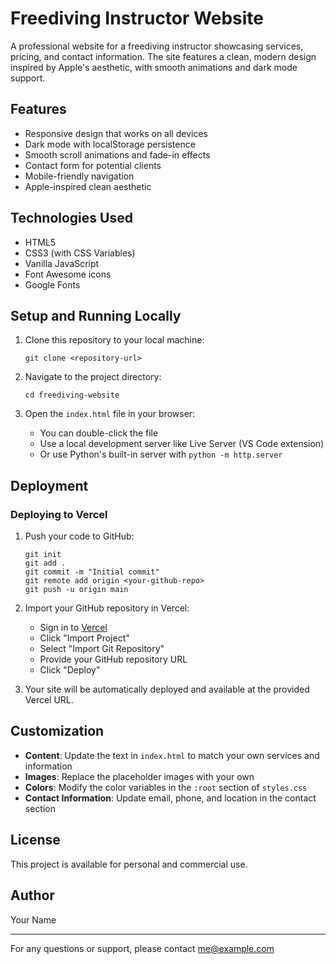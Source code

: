 # Freediving Instructor Website

A professional website for a freediving instructor showcasing services, pricing, and contact information. The site features a clean, modern design inspired by Apple's aesthetic, with smooth animations and dark mode support.

## Features

- Responsive design that works on all devices
- Dark mode with localStorage persistence
- Smooth scroll animations and fade-in effects
- Contact form for potential clients
- Mobile-friendly navigation
- Apple-inspired clean aesthetic

## Technologies Used

- HTML5
- CSS3 (with CSS Variables)
- Vanilla JavaScript
- Font Awesome icons
- Google Fonts

## Setup and Running Locally

1. Clone this repository to your local machine:
   ```
   git clone <repository-url>
   ```

2. Navigate to the project directory:
   ```
   cd freediving-website
   ```

3. Open the `index.html` file in your browser:
   - You can double-click the file
   - Use a local development server like Live Server (VS Code extension)
   - Or use Python's built-in server with `python -m http.server`

## Deployment

### Deploying to Vercel

1. Push your code to GitHub:
   ```
   git init
   git add .
   git commit -m "Initial commit"
   git remote add origin <your-github-repo>
   git push -u origin main
   ```

2. Import your GitHub repository in Vercel:
   - Sign in to [Vercel](https://vercel.com)
   - Click "Import Project"
   - Select "Import Git Repository"
   - Provide your GitHub repository URL
   - Click "Deploy"

3. Your site will be automatically deployed and available at the provided Vercel URL.

## Customization

- **Content**: Update the text in `index.html` to match your own services and information
- **Images**: Replace the placeholder images with your own
- **Colors**: Modify the color variables in the `:root` section of `styles.css`
- **Contact Information**: Update email, phone, and location in the contact section

## License

This project is available for personal and commercial use.

## Author

Your Name

---

For any questions or support, please contact me@example.com 